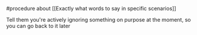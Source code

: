 #procedure  about [[Exactly what words to say in specific scenarios]]

Tell them you're actively ignoring something on purpose at the moment, so you can go back to it later